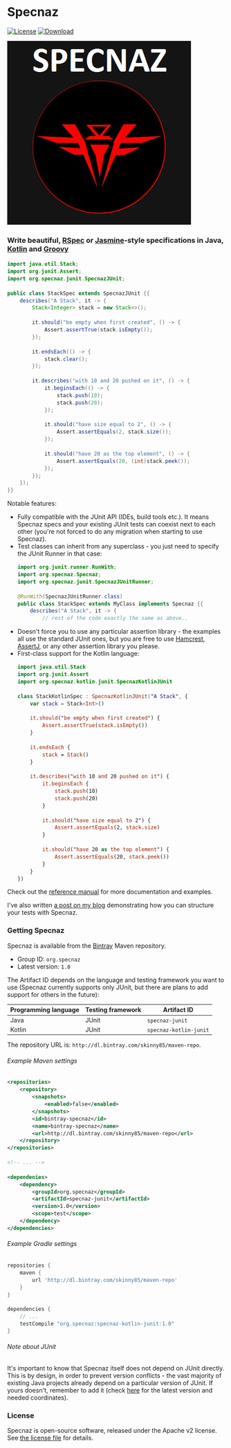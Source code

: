 # Specnaz

[![License](https://img.shields.io/badge/License-Apache%202.0-blue.svg)](https://opensource.org/licenses/Apache-2.0)
[ ![Download](https://api.bintray.com/packages/skinny85/maven-repo/Specnaz/images/download.svg) ](https://bintray.com/skinny85/maven-repo/Specnaz/_latestVersion)

![Specnaz logo](docs/img/specnaz-logo.png)

### Write beautiful, [RSpec](http://rspec.info/) or [Jasmine](http://jasmine.github.io/)-style specifications in Java, [Kotlin](https://kotlinlang.org/) and [Groovy](http://www.groovy-lang.org/)

```java
import java.util.Stack;
import org.junit.Assert;
import org.specnaz.junit.SpecnazJUnit;

public class StackSpec extends SpecnazJUnit {{
    describes("A Stack", it -> {
        Stack<Integer> stack = new Stack<>();

        it.should("be empty when first created", () -> {
            Assert.assertTrue(stack.isEmpty());
        });

        it.endsEach(() -> {
            stack.clear();
        });

        it.describes("with 10 and 20 pushed on it", () -> {
            it.beginsEach(() -> {
                stack.push(10);
                stack.push(20);
            });

            it.should("have size equal to 2", () -> {
                Assert.assertEquals(2, stack.size());
            });

            it.should("have 20 as the top element", () -> {
                Assert.assertEquals(20, (int)stack.peek());
            });
        });
    });
}}
```

Notable features:

* Fully compatible with the JUnit API (IDEs, build tools etc.).
    It means Specnaz specs and your existing JUnit tests can coexist next to each other
    (you're not forced to do any migration when starting to use Specnaz).
* Test classes can inherit from any superclass - you just need to specify the JUnit Runner in that case:
    ```java
    import org.junit.runner.RunWith;
    import org.specnaz.Specnaz;
    import org.specnaz.junit.SpecnazJUnitRunner;
    
    @RunWith(SpecnazJUnitRunner.class)
    public class StackSpec extends MyClass implements Specnaz {{
        describes("A Stack", it -> {
            // rest of the code exactly the same as above..
    ``` 
* Doesn't force you to use any particular assertion library -
    the examples all use the standard JUnit ones, but you are free to use
    [Hamcrest](http://hamcrest.org/), [AssertJ](http://joel-costigliola.github.io/assertj/),
    or any other assertion library you please.
* First-class support for the Kotlin language:
    ```kotlin
    import java.util.Stack
    import org.junit.Assert
    import org.specnaz.kotlin.junit.SpecnazKotlinJUnit
    
    class StackKotlinSpec : SpecnazKotlinJUnit("A Stack", {
        var stack = Stack<Int>()
    
        it.should("be empty when first created") {
            Assert.assertTrue(stack.isEmpty())
        }
    
        it.endsEach {
            stack = Stack()
        }
    
        it.describes("with 10 and 20 pushed on it") {
            it.beginsEach {
                stack.push(10)
                stack.push(20)
            }
    
            it.should("have size equal to 2") {
                Assert.assertEquals(2, stack.size)
            }
    
            it.should("have 20 as the top element") {
                Assert.assertEquals(20, stack.peek())
            }
        }
    })
    ```

Check out the [reference manual](docs/reference-manual.md) for more documentation and examples.

I've also written [a post on my blog](http://endoflineblog.com/specnaz-my-java-testing-library)
demonstrating how you can structure your tests with Specnaz.

### Getting Specnaz

Specnaz is available from the [Bintray](https://bintray.com/) Maven repository.

* Group ID: `org.specnaz`
* Latest version: `1.0`

The Artifact ID depends on the language and testing framework you want to use
(Specnaz currently supports only JUnit, but there are plans to add support for others in the future):

| Programming language | Testing framework | Artifact ID            |
|----------------------|-------------------|------------------------|
| Java                 | JUnit             | `specnaz-junit`        |
| Kotlin               | JUnit             | `specnaz-kotlin-junit` |

The repository URL is: `http://dl.bintray.com/skinny85/maven-repo`.

###### Example Maven settings

```xml
<repositories>
    <repository>
        <snapshots>
            <enabled>false</enabled>
        </snapshots>
        <id>bintray-specnaz</id>
        <name>bintray-specnaz</name>
        <url>http://dl.bintray.com/skinny85/maven-repo</url>
    </repository>
</repositories>

<!-- ... -->

<dependenies>
    <dependency>
        <groupId>org.specnaz</groupId>
        <artifactId>specnaz-junit</artifactId>
        <version>1.0</version>
        <scope>test</scope>
    </dependency>
</dependencies>
```

###### Example Gradle settings

```groovy
repositories {
    maven {
        url 'http://dl.bintray.com/skinny85/maven-repo'
    }
}

dependencies {
    // ...
    testCompile "org.specnaz:specnaz-kotlin-junit:1.0"
}
```

###### Note about JUnit

It's important to know that Specnaz itself does not depend on JUnit directly.
This is by design, in order to prevent version conflicts -
the vast majority of existing Java projects already depend on a particular version of JUnit.
If yours doesn't, remember to add it
(check [here](https://mvnrepository.com/artifact/junit/junit) for the latest version and needed coordinates).

### License

Specnaz is open-source software, released under the Apache v2 license.
See [the license file](license.txt) for details.
